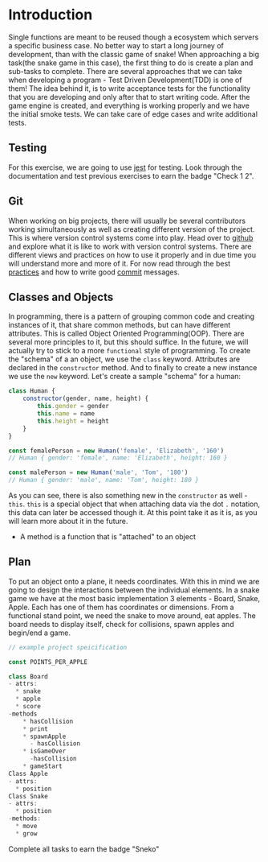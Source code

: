# Introduction
Single functions are meant to be reused though a ecosystem which servers a
specific business case. No better way to start a long journey of development,
than with the classic game of snake! When approaching a big task(the snake game in
this case), the first thing to do is create a plan and sub-tasks to
complete. There are several approaches that we can take when developing a
program - Test Driven Development(TDD) is one of them! The idea behind it, is to
write acceptance tests for the functionality that you are developing and only
after that to start writing code. After the game engine is created, and
everything is working properly and we have the initial smoke tests. We can take
care of edge cases and write additional tests.

## Testing
For this exercise, we are going to use [jest][jest] for testing. Look through
the documentation and test previous exercises to earn the badge "Check 1 2".

## Git
When working on big projects, there will usually be several contributors working
simultaneously as well as creating different version of the project. This is
where version control systems come into play. Head over to [github][github] and
explore what it is like to work with version control systems. There are
different views and practices on how to use it properly and in due time you will
understand more and more of it. For now read through the best
[practices][practices] and how to write good [commit][commit] messages.

## Classes and Objects
In programming, there is a pattern of grouping common code and creating
instances of it, that share common methods, but can have different
attributes. This is called Object Oriented Programming(OOP). There are several more principles to it, but this should suffice. In
the future, we will actually try to stick to a more `functional` style of
programming. To create the "schema" of a an object, we use the `class`
keyword. Attributes are declared in the `constructor` method. And to finally to
create a new instance we use the `new` keyword. Let's create a sample "schema"
for a human:

```js
class Human {
    constructor(gender, name, height) {
        this.gender = gender
        this.name = name
        this.height = height
    }
}

const femalePerson = new Human('female', 'Elizabeth', '160')
// Human { gender: 'female', name: 'Elizabeth', height: 160 }

const malePerson = new Human('male', 'Tom', '180')
// Human { gender: 'male', name: 'Tom', height: 180 }

```

As you can see, there is also something new in the `constructor` as well -
`this`. `this` is a special object that when attaching data via the dot `.`
notation, this data can later be accessed though it. At this point take it as it
is, as you will learn more about it in the future.

* A method is a function that is "attached" to an object


## Plan
To put an object onto a plane, it needs coordinates. With this in mind we are
going to design the interactions between the individual elements. In a snake
game we have at the most basic implementation 3 elements - Board, Snake, Apple.
Each has one of them has coordinates or dimensions. From a functional stand
point, we need the snake to move around, eat apples. The board needs to display
itself, check for collisions, spawn apples and begin/end a game.

```js
// example project speicification

const POINTS_PER_APPLE

class Board
- attrs:
  * snake
  * apple
  * score
-methods
    * hasCollision
    * print
    * spawnApple
      - hasCollision
    * isGameOver
      -hasCollision
    * gameStart
Class Apple
- attrs:
  * position
Class Snake
- attrs:
  * position
-methods:
  * move
  * grow
```
Complete all tasks to earn the badge "Sneko"

[github]: https://github.com/
[practices]: https://deepsource.io/blog/git-best-practices/
[commit]: https://chris.beams.io/posts/git-commit/
[jest]: https://jestjs.io/
